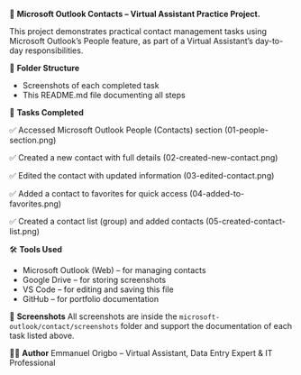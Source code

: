 

📇 **Microsoft Outlook Contacts – Virtual Assistant Practice Project.**

This project demonstrates practical contact management tasks using Microsoft Outlook’s People feature, as part of a Virtual Assistant’s day-to-day responsibilities.

📂 **Folder Structure**

* Screenshots of each completed task
* This README.md file documenting all steps

📌 **Tasks Completed**

✅ Accessed Microsoft Outlook People (Contacts) section (01-people-section.png)

✅ Created a new contact with full details (02-created-new-contact.png)

✅ Edited the contact with updated information (03-edited-contact.png)

✅ Added a contact to favorites for quick access (04-added-to-favorites.png)

✅ Created a contact list (group) and added contacts (05-created-contact-list.png)

🛠 **Tools Used**

* Microsoft Outlook (Web) – for managing contacts
* Google Drive – for storing screenshots
* VS Code – for editing and saving this file
* GitHub – for portfolio documentation

📸 **Screenshots**
All screenshots are inside the `microsoft-outlook/contact/screenshots` folder and support the documentation of each task listed above.

👨‍💻 **Author**
Emmanuel Origbo – Virtual Assistant, Data Entry Expert & IT Professional


